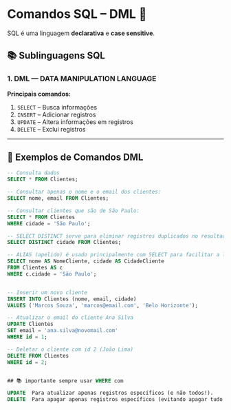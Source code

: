 # Comandos SQL – DML 📘

SQL é uma linguagem **declarativa** e **case sensitive**.

## 📚 Sublinguagens SQL

### 1. DML — DATA MANIPULATION LANGUAGE

**Principais comandos:**

1. `SELECT` – Busca informações 
2. `INSERT` – Adicionar registros 
3. `UPDATE` – Altera informações em registros  
4. `DELETE` – Exclui registros

---

## 🧱 Exemplos de Comandos DML

```sql
-- Consulta dados
SELECT * FROM Clientes;

-- Consultar apenas o nome e o email dos clientes:
SELECT nome, email FROM Clientes;

-- Consultar clientes que são de São Paulo:
SELECT * FROM Clientes
WHERE cidade = 'São Paulo';

-- SELECT DISTINCT serve para eliminar registros duplicados no resultado de uma consulta
SELECT DISTINCT cidade FROM Clientes;

-- ALIAS (apelido) é usado principalmente com SELECT para facilitar a leitura dos resultados.
SELECT nome AS NomeCliente, cidade AS CidadeCliente
FROM Clientes AS c
WHERE c.cidade = 'São Paulo';


-- Inserir um novo cliente
INSERT INTO Clientes (nome, email, cidade)
VALUES ('Marcos Souza', 'marcos@email.com', 'Belo Horizonte');

-- Atualizar o email do cliente Ana Silva
UPDATE Clientes
SET email = 'ana.silva@novomail.com'
WHERE id = 1;

-- Deletar o cliente com id 2 (João Lima)
DELETE FROM Clientes
WHERE id = 2;


## 📚 importante sempre usar WHERE com

UPDATE	Para atualizar apenas registros específicos (e não todos!).
DELETE	Para apagar apenas registros específicos (evitando apagar tudo!).

```
